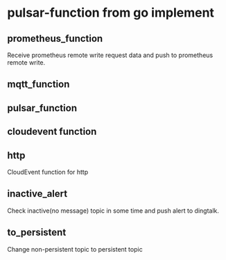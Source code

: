 # pulsar-function from go implement

## prometheus_function

Receive prometheus remote write request data and push to prometheus remote write.

## mqtt_function

## pulsar_function

## cloudevent function

## http

CloudEvent function for http

## inactive_alert

Check inactive(no message) topic in some time and push alert to dingtalk.

## to_persistent

Change non-persistent topic to persistent topic